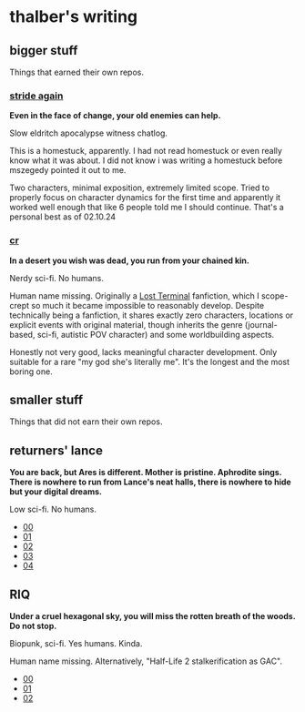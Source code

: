 # thalber's writing

## bigger stuff

Things that earned their own repos.

### [stride again](https://thalber.github.io/stride_again/)

**Even in the face of change, your old enemies can help.**

Slow eldritch apocalypse witness chatlog.

This is a homestuck, apparently. I had not read homestuck or even really know what it was about. I did not know i was writing a homestuck before mszegedy pointed it out to me.

Two characters, minimal exposition, extremely limited scope. Tried to properly focus on character dynamics for the first time and apparently it worked well enough that like 6 people told me I should continue. That's a personal best as of 02.10.24

### [cr](https://thalber.github.io/CR/)

**In a desert you wish was dead, you run from your chained kin.**

Nerdy sci-fi. No humans.

Human name missing. Originally a [Lost Terminal](https://lostterminal.com) fanfiction, which I scope-crept so much it became impossible to reasonably develop. Despite technically being a fanfiction, it shares exactly zero characters, locations or explicit events with original material, though inherits the genre (journal-based, sci-fi, autistic POV character) and some worldbuilding aspects.

Honestly not very good, lacks meaningful character development. Only suitable for a rare "my god she's literally me". It's the longest and the most boring one.

## smaller stuff

Things that did not earn their own repos.

## returners' lance

**You are back, but Ares is different. Mother is pristine. Aphrodite sings. There is nowhere to run from Lance's neat halls, there is nowhere to hide but your digital dreams.**

Low sci-fi. No humans.

- [00](rl_00)
- [01](rl_01)
- [02](rl_02)
- [03](rl_03)
- [04](rl_04)

## RIQ

**Under a cruel hexagonal sky, you will miss the rotten breath of the woods. Do not stop.**

Biopunk, sci-fi. Yes humans. Kinda.

Human name missing. Alternatively, "Half-Life 2 stalkerification as GAC".

- [00](riq_00)
- [01](riq_01)
- [02](riq_02)

